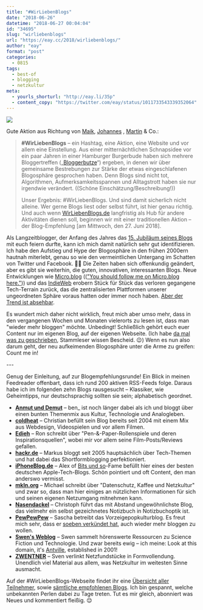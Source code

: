 ```yaml
---
title: "#WirLiebenBlogs"
date: "2018-06-26"
datetime: "2018-06-27 00:04:04"
id: "34695"
slug: "wirliebenblogs"
url: "https://eay.cc/2018/wirliebenblogs/"
author: "eay"
format: "post"
categories:
  - 0815
tags:
  - best-of
  - blogging
  - netzkultur
meta:
  - yourls_shorturl: "http://eay.li/35p"
  - content_copy: "https://twitter.com/eay/status/1011733543339352064"
---
```


![](https://eay.cc/uploads/2018/wirliebenblogs.png)

Gute Aktion aus Richtung von [Maik](https://www.langweiledich.net/), [Johannes](https://www.progolog.de/) , [Martin](https://www.wihel.de/) & Co.:

> **#WirLiebenBlogs** – ein Hashtag, eine Aktion, eine Website und vor allem eine Einstellung. Aus einer mitternächtlichen Schnapsidee vor ein paar Jahren in einer Hamburger Burgerbude haben sich mehrere Bloggertreffen („[Bloggerbutze](https://www.langweiledich.net/so-war-die-bloggerbutze3/)“) ergeben, in denen wir über gemeinsame Bestrebungen zur Stärke der etwas eingeschlafenen Blogosphäre gesprochen haben. Denn Blogs sind nicht tot, Algorithmen, Aufmerksamkeitsspannen und Alltagstrott haben sie nur irgendwie verändert. ((Schöne Einschätzung/Beschreibung!))
> 
> Unser Ergebnis: #WirLiebenBlogs. Und sind damit sicherlich nicht alleine. Wer gerne Blogs liest oder selbst führt, ist hier genau richtig. Und auch wenn [WirLiebenBlogs.de](https://www.wirliebenblogs.de/) langfristig als Hub für andere Aktivitäten dienen soll, beginnen wir mit einer traditionellen Aktion – der Blog-Empfehlung \[am Mittwoch, den 27. Juni 2018\].

Als Langzeitblogger, der Anfang des Jahres das [15\. Jubiläum seines Blogs](https://eay.cc/2018/15-jahre/) mit euch feiern durfte, kann ich mich damit natürlich sehr gut identifizieren. Ich habe den Aufstieg und Hype der Blogosphäre in den frühen 2000ern hautnah miterlebt, genau so wie den vermeintlichen Untergang im Schatten von Twitter und Facebook. 👴🏻 Die Zeiten haben sich offenkundig geändert, aber es gibt sie weiterhin, die guten, innovativen, interessanten Blogs. Neue Entwicklungen wie [Micro.blog](https://micro.blog/) ((["You should follow me on Micro.blog here."](https://micro.blog/eay))) und das [IndieWeb](https://indieweb.org/) erobern Stück für Stück das verloren gegangene Tech-Terrain zurück, das die zentralisierten Plattformen unserer ungeordneten Sphäre voraus hatten oder immer noch haben. [Aber der Trend ist absehbar](https://eay.cc/2017/how-twitter-micro-blog-and-mastodon-could-team-up-to-compete-with-facebook/).

Es wundert mich daher nicht wirklich, freut mich aber umso mehr, dass in den vergangenen Wochen und Monaten vielerorts zu lesen ist, dass man "wieder mehr bloggen" möchte. Unbedingt! Schließlich gehört euch euer Content nur im eigenen Blog, auf der eigenen Webseite. (Ich habe [da mal was zu geschrieben](https://stefangrund.de/personalapi/), Stammleser wissen Bescheid. 😉) Wenn es nun also darum geht, der neu aufkeimenden Blogosphäre unter die Arme zu greifen: Count me in!

\---

Genug der Einleitung, auf zur Blogempfehlungsrunde! Ein Blick in meinen Feedreader offenbart, dass ich rund 200 aktiven RSS-Feeds folge. Daraus habe ich im folgenden zehn Blogs rausgesucht – Klassiker, wie Geheimtipps, nur deutschsprachig sollten sie sein; alphabetisch geordnet.

- **[Anmut und Demut](https://anmutunddemut.de/)** – ben\_ ist noch länger dabei als ich und bloggt über einen bunten Themenmix aus Kultur, Technologie und Analogleben.
- **[coldheat](http://www.coldheat.de/)** – Christian befüllt sein Blog bereits seit 2004 mit einem Mix aus Webdesign, Videospielen und vor allem Filmen.
- **[Edieh](https://edieh.de/)** – Ron schreibt über "Pen-&-Paper-Rollenspiele und deren Inspirations­quellen", wobei mir vor allem seine Film-Posts/Reviews gefallen.
- **[hackr.de](http://hackr.de/)** – Markus bloggt seit 2005 hauptsächlich über Tech-Themen und hat dabei das Shortformblogging perfektioniert.
- **[iPhoneBlog.de](https://www.iphoneblog.de/)** – Alex of [Bits und so](http://www.bitsundso.de/)\-Fame befüllt hier eines der besten deutschen Apple-Tech-Blogs. Schön pointiert und oft Content, den man anderswo vermisst.
- **[mkln.org](https://mkln.org//)** – Michael schreibt über "Datenschutz, Kaffee und Netzkultur" und zwar so, dass man hier einiges an nützlichen Informationen für sich und seinen eigenen Netzumgang mitnehmen kann.
- **[Nasendackel](https://www.nasendackel.de/)** – Christoph führt das mit Abstand ungewöhnlichste Blog, das vielmehr ein selbst gezeichnetes Notizbuch in Notizbuchoptik ist.
- **[PewPewPew](https://www.pewpewpew.de/)** – Sascha betreibt das Vorzeigepopkulturblog. Es freut mich sehr, dass er [soeben verkündet hat](https://www.pewpewpew.de/2018/06/25/media-monay-365/), auch wieder mehr bloggen zu wollen.
- **[Swen's Weblog](https://swen.antville.org/)** – Swen sammelt hörenswerte Ressourcen zu Science Fiction und Technologie. Und zwar bereits ewig – ich meine: Look at this domain, it's [Antville](https://de.wikipedia.org/wiki/Antville), established in 2001!
- **[ZWENTNER](https://www.zwentner.com/)** – Sven verlinkt Netzfundstücke in Formvollendung. Unendlich viel Material aus allem, was Netzkultur im weitesten Sinne ausmacht.

Auf der #WirLiebenBlogs-Webseite findet ihr eine [Übersicht aller Teilnehmer](https://www.wirliebenblogs.de/teilnehmer/), sowie [sämtliche empfohlenen Blogs](https://www.wirliebenblogs.de/empfehlungen/). Ich bin gespannt, welche unbekannten Perlen dabei zu Tage treten. Tut es mir gleich, abonniert was Neues und kommentiert fleißig. 😌
